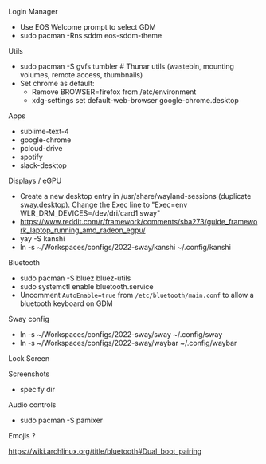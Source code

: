 Login Manager
- Use EOS Welcome prompt to select GDM
- sudo pacman -Rns sddm eos-sddm-theme

Utils
- sudo pacman -S gvfs tumbler # Thunar utils (wastebin, mounting volumes, remote access, thumbnails)
- Set chrome as default:
	- Remove BROWSER=firefox from /etc/environment
	- xdg-settings set default-web-browser google-chrome.desktop

Apps
- sublime-text-4
- google-chrome
- pcloud-drive
- spotify
- slack-desktop

Displays / eGPU
- Create a new desktop entry in /usr/share/wayland-sessions (duplicate sway.desktop). Change the Exec line to "Exec=env WLR_DRM_DEVICES=/dev/dri/card1 sway"
- https://www.reddit.com/r/framework/comments/sba273/guide_framework_laptop_running_amd_radeon_egpu/
- yay -S kanshi
- ln -s ~/Workspaces/configs/2022-sway/kanshi ~/.config/kanshi

Bluetooth
- sudo pacman -S bluez bluez-utils
- sudo systemctl enable bluetooth.service
- Uncomment `AutoEnable=true` from `/etc/bluetooth/main.conf` to allow a bluetooth keyboard on GDM

Sway config
- ln -s ~/Workspaces/configs/2022-sway/sway ~/.config/sway
- ln -s ~/Workspaces/configs/2022-sway/waybar ~/.config/waybar

Lock Screen

Screenshots
- specify dir


Audio controls
- sudo pacman -S pamixer

Emojis
?


https://wiki.archlinux.org/title/bluetooth#Dual_boot_pairing